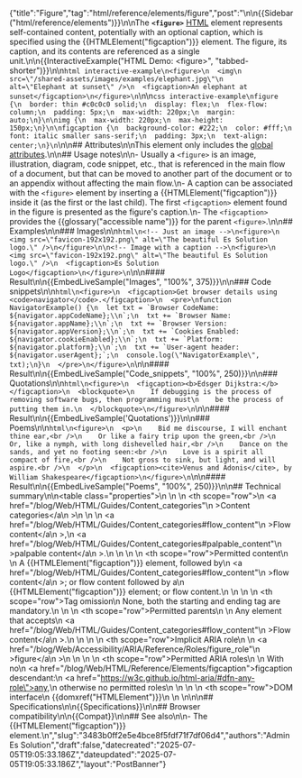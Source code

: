 {"title":"Figure","tag":"html/reference/elements/figure","post":"\n\n{{Sidebar(\"html/reference/elements\")}}\n\nThe **`<figure>`** [HTML](/blog/Web/HTML) element represents self-contained content, potentially with an optional caption, which is specified using the {{HTMLElement(\"figcaption\")}} element. The figure, its caption, and its contents are referenced as a single unit.\n\n{{InteractiveExample(\"HTML Demo: &lt;figure&gt;\", \"tabbed-shorter\")}}\n\n```html interactive-example\n<figure>\n  <img\n    src=\"/shared-assets/images/examples/elephant.jpg\"\n    alt=\"Elephant at sunset\" />\n  <figcaption>An elephant at sunset</figcaption>\n</figure>\n```\n\n```css interactive-example\nfigure {\n  border: thin #c0c0c0 solid;\n  display: flex;\n  flex-flow: column;\n  padding: 5px;\n  max-width: 220px;\n  margin: auto;\n}\n\nimg {\n  max-width: 220px;\n  max-height: 150px;\n}\n\nfigcaption {\n  background-color: #222;\n  color: #fff;\n  font: italic smaller sans-serif;\n  padding: 3px;\n  text-align: center;\n}\n```\n\n## Attributes\n\nThis element only includes the [global attributes](/blog/Web/HTML/Reference/Global_attributes).\n\n## Usage notes\n\n- Usually a `<figure>` is an image, illustration, diagram, code snippet, etc., that is referenced in the main flow of a document, but that can be moved to another part of the document or to an appendix without affecting the main flow.\n- A caption can be associated with the `<figure>` element by inserting a {{HTMLElement(\"figcaption\")}} inside it (as the first or the last child). The first `<figcaption>` element found in the figure is presented as the figure's caption.\n- The `<figcaption>` provides the {{glossary(\"accessible name\")}} for the parent `<figure>`.\n\n## Examples\n\n### Images\n\n```html\n<!-- Just an image -->\n<figure>\n  <img src=\"favicon-192x192.png\" alt=\"The beautiful Es Solution logo.\" />\n</figure>\n\n<!-- Image with a caption -->\n<figure>\n  <img src=\"favicon-192x192.png\" alt=\"The beautiful Es Solution logo.\" />\n  <figcaption>Es Solution Logo</figcaption>\n</figure>\n```\n\n#### Result\n\n{{EmbedLiveSample(\"Images\", \"100%\", 375)}}\n\n### Code snippets\n\n```html\n<figure>\n  <figcaption>Get browser details using <code>navigator</code>.</figcaption>\n  <pre>\nfunction NavigatorExample() {\n  let txt = `Browser CodeName: ${navigator.appCodeName};\\n`;\n  txt += `Browser Name: ${navigator.appName};\\n`;\n  txt += `Browser Version: ${navigator.appVersion};\\n`;\n  txt += `Cookies Enabled: ${navigator.cookieEnabled};\\n`;\n  txt += `Platform: ${navigator.platform};\\n`;\n  txt += `User-agent header: ${navigator.userAgent};`;\n  console.log(\"NavigatorExample\", txt);\n}\n  </pre>\n</figure>\n```\n\n#### Result\n\n{{EmbedLiveSample(\"Code_snippets\", \"100%\", 250)}}\n\n### Quotations\n\n```html\n<figure>\n  <figcaption><b>Edsger Dijkstra:</b></figcaption>\n  <blockquote>\n    If debugging is the process of removing software bugs, then programming must\n    be the process of putting them in.\n  </blockquote>\n</figure>\n```\n\n#### Result\n\n{{EmbedLiveSample('Quotations')}}\n\n### Poems\n\n```html\n<figure>\n  <p>\n    Bid me discourse, I will enchant thine ear,<br />\n    Or like a fairy trip upon the green,<br />\n    Or, like a nymph, with long dishevelled hair,<br />\n    Dance on the sands, and yet no footing seen:<br />\n    Love is a spirit all compact of fire,<br />\n    Not gross to sink, but light, and will aspire.<br />\n  </p>\n  <figcaption><cite>Venus and Adonis</cite>, by William Shakespeare</figcaption>\n</figure>\n```\n\n#### Result\n\n{{EmbedLiveSample(\"Poems\", \"100%\", 250)}}\n\n## Technical summary\n\n<table class=\"properties\">\n  <tbody>\n    <tr>\n      <th scope=\"row\">\n        <a href=\"/blog/Web/HTML/Guides/Content_categories\"\n          >Content categories</a\n        >\n      </th>\n      <td>\n        <a href=\"/blog/Web/HTML/Guides/Content_categories#flow_content\"\n          >Flow content</a\n        >,\n        <a href=\"/blog/Web/HTML/Guides/Content_categories#palpable_content\"\n          >palpable content</a\n        >.\n      </td>\n    </tr>\n    <tr>\n      <th scope=\"row\">Permitted content</th>\n      <td>\n        A {{HTMLElement(\"figcaption\")}} element, followed by\n        <a href=\"/blog/Web/HTML/Guides/Content_categories#flow_content\"\n          >flow content</a\n        >; or flow content followed by a\n        {{HTMLElement(\"figcaption\")}} element; or flow content.\n      </td>\n    </tr>\n    <tr>\n      <th scope=\"row\">Tag omission</th>\n      <td>None, both the starting and ending tag are mandatory.</td>\n    </tr>\n    <tr>\n      <th scope=\"row\">Permitted parents</th>\n      <td>\n        Any element that accepts\n        <a href=\"/blog/Web/HTML/Guides/Content_categories#flow_content\"\n          >Flow content</a\n        >.\n      </td>\n    </tr>\n    <tr>\n      <th scope=\"row\">Implicit ARIA role</th>\n      <td>\n        <a href=\"/blog/Web/Accessibility/ARIA/Reference/Roles/figure_role\"\n          >figure</a\n        >\n      </td>\n    </tr>\n    <tr>\n      <th scope=\"row\">Permitted ARIA roles</th>\n      <td>\n        With no\n        <a href=\"/blog/Web/HTML/Reference/Elements/figcaption\">figcaption</a> descendant:\n        <a href=\"https://w3c.github.io/html-aria/#dfn-any-role\">any</a>,\n        otherwise no permitted roles\n      </td>\n    </tr>\n    <tr>\n      <th scope=\"row\">DOM interface</th>\n      <td>{{domxref(\"HTMLElement\")}}</td>\n    </tr>\n  </tbody>\n</table>\n\n## Specifications\n\n{{Specifications}}\n\n## Browser compatibility\n\n{{Compat}}\n\n## See also\n\n- The {{HTMLElement(\"figcaption\")}} element.\n","slug":"3483b0ff2e5e4bce8f5fdf71f7df06d4","authors":"Admin Es Solution","draft":false,"datecreated":"2025-07-05T19:05:33.186Z","dateupdated":"2025-07-05T19:05:33.186Z","layout":"PostBanner"}